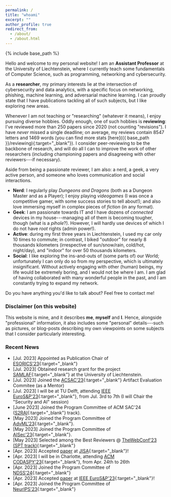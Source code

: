 ```yaml
---
permalink: /
title: "whoami"
excerpt: ""
author_profile: true
redirect_from: 
  - /about/
  - /about.html
---
```


{% include base_path %}

Hello and welcome to my personal website! I am an **Assistant Professor** at the University of Liechtenstein, where I currently teach some fundamentals of Computer Science, such as programming, networking and cybersecurity. 

As a **researcher**, my primary interests lie at the intersection of cybersecurity and data analytics, with a specific focus on networking, phishing, machine learning, and adversarial machine learning. I can proudly state that I have publications tackling all of such subjects, but I like exploring new areas. 

Whenever I am not teaching or "researching" (whatever it means), I enjoy pursuing diverse hobbies. Oddly enough, one of such hobbies is **reviewing**: I've reviewed more than 250 papers since 2020 (not counting "revisions"). I have _never_ missed a single deadline; on average, my reviews contain 8547 letters and 1469 words (you can find more stats [here]({{ base_path }}/reviewing){:target="_blank"}). I consider peer-reviewing to be the backbone of research, and will do all I can to improve the work of other researchers (including championing papers and disagreeing with other reviewers---if necessary). 

Aside from being a passionate reviewer, I am also: a nerd, a geek, a very active person, and someone who loves communication and social interactions.
* **Nerd**: I regularly play _Dungeons and Dragons_ (both as a Dungeon Master and as a Player); I enjoy playing _videogames_ (I was once a competitive gamer, with some success stories to tell about!); and also love immersing myself in complex pieces of *fiction* (in any format).
* **Geek**: I am passionate towards IT and I have dozens of _connected_ devices in my house---managing all of them is becoming tougher, though (what is a _pihole_?). However, I will hardly use devices of which I do not have _root_ rights (admin power!). 
* **Active**: during my first three years in Liechtenstein, I used my car only 10 times to commute; in contrast, I biked "outdoor" for nearly 8 thousands kilometers (irrespective of sun/snow/rain, cold/hot, night/day), and "indoor" for over 50 thousands kilometers. 
* **Social**: I like exploring the ins-and-outs of (some parts of) our World; unfortunately I can only do so from my perspective, which is ultimately insignificant. Without actively engaging with other (human) beings, my life would be extremely boring, and I would not be where I am. I am glad of having collaborated with many wonderful people in the past, and I am constantly trying to expand my network.  

Do you have anything you'd like to talk about? Feel free to contact me!

### Disclaimer (on this website)

This website is mine, and it describes **me**, **myself** and **I**. Hence, alongside "professional" information, it also includes some "personal" details---such as pictures, or blog-posts describing my own viewpoints on some subjects that I consider particularly interesting.


### Recent News

* [Jul. 2023] <i class="fa fa-users"></i> Appointed as Publication Chair of [ESORICS'23](https://esorics2023.org/organizers/team/){:target="_blank"}
* [Jul. 2023] <i class="fa fa-search"></i> Obtained research grant for the project [SAMLAF](https://www.uni.li/de/forschung/forschungsaktivitaeten/forschungsprojekte/forschungsprojekte/@@project_detail/1366.67){:target="_blank"} at the University of Liechtenstein.
* [Jul. 2023] <i class="fa fa-users"></i> Joined the [ACSAC'23](https://www.acsac.org/2023/committees/artifact/){:target="_blank"} Artifact Evaluation Commitee (as a Mentor)
* [Jul. 2023] <i class="fa fa-plane"></i> I will be at TU Delft, attending [IEEE EuroS&P'23](hhttps://eurosp2023.ieee-security.org/index.html){:target="_blank"}, from Jul. 3rd to 7th (I will Chair the "Security and AI" session)
* [June 2023] <i class="fa fa-users"></i> Joined the Program Committee of ACM SAC'24 ([S2RAI](https://sites.google.com/view/s2rai-sac/){:target="_blank"} track).
* [May 2023] <i class="fa fa-users"></i> Joined the Program Committee of [AdvML'23](https://advml-frontier.github.io/){:target="_blank"}.
* [May 2023] <i class="fa fa-users"></i> Joined the Program Committee of [AISec'23](https://aisec.cc/){:target="_blank"}.
* [May 2023] <i class="fa fa-award"></i> Selected among the Best Reviewers @ [TheWebConf'23 (SPT track)](https://dl.acm.org/action/showFmPdf?doi=10.1145%2F3543507){:target="_blank"}
* [Apr. 2023] <i class="fa fa-newspaper"></i> Accepted [paper](publications/jisa23) at [JISA](https://www.sciencedirect.com/journal/journal-of-information-security-and-applications){:target="_blank"}!
* [Apr. 2023] <i class="fa fa-plane"></i> I will be in Charlotte, attending [ACM CODASPY'23](http://www.codaspy.org/2023/){:target="_blank"}, from Apr. 24th to 26th
* [Apr. 2023] <i class="fa fa-users"></i> Joined the Program Committee of [NDSS'24](https://www.ndss-symposium.org/ndss2024/leadership/program-committee/){:target="_blank"} 
* [Apr. 2023] <i class="fa fa-newspaper"></i> Accepted [paper](publications/eurosp23) at [IEEE EuroS&P'23](https://eurosp2023.ieee-security.org/accepted_and_awards.html){:target="_blank"}!
* [Apr. 2023] <i class="fa fa-users"></i> Joined the Program Committee of [NeurIPS'23](https://nips.cc/Conferences/2023/ProgramCommittee){:target="_blank"}